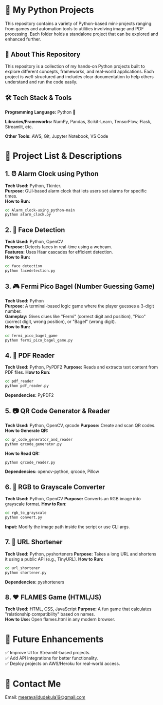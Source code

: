 # 🧠 My Python Projects

This repository contains a variety of Python-based mini-projects ranging from games and automation tools to utilities involving image and PDF processing. Each folder holds a standalone project that can be explored and enhanced further.

## 📌 About This Repository

This repository is a collection of my hands-on Python projects built to explore different concepts, frameworks, and real-world applications. Each project is well-structured and includes clear documentation to help others understand and run the code easily.

## 🛠 Tech Stack & Tools

**Programming Language:** Python 🐍

**Libraries/Frameworks:** NumPy, Pandas, Scikit-Learn, TensorFlow, Flask, Streamlit, etc.

**Other Tools:** AWS, Git, Jupyter Notebook, VS Code

# 📂 Project List & Descriptions

## 1. ⏰ Alarm Clock using Python
**Tech Used:** Python, Tkinter.     
**Purpose:** GUI-based alarm clock that lets users set alarms for specific times.  
**How to Run:**
```sh
cd Alarm_clock-using_python-main
python alarm_clock.py
```

## 2. 🧠 Face Detection
**Tech Used:** Python, OpenCV  
**Purpose:** Detects faces in real-time using a webcam.  
**Features:** Uses Haar cascades for efficient detection.  
**How to Run:**
```sh
cd face_detection
python facedetection.py
```

## 3. 🎮 Fermi Pico Bagel (Number Guessing Game)
**Tech Used:** Python  
**Purpose:** A terminal-based logic game where the player guesses a 3-digit number.   
**Gameplay:** Gives clues like "Fermi" (correct digit and position), "Pico" (correct digit, wrong position), or "Bagel" (wrong digit).  
**How to Run:**
```sh
cd fermi_pico_bagel_game
python fermi_pico_bagel_game.py
```

## 4. 📄 PDF Reader
**Tech Used:** Python, PyPDF2
**Purpose:** Reads and extracts text content from PDF files.
**How to Run:**
```sh
cd pdf_reader
python pdf_reader.py
```
**Dependencies:** PyPDF2
## 5. 📷 QR Code Generator & Reader
**Tech Used:** Python, OpenCV, qrcode
**Purpose:** Create and scan QR codes.
**How to Generate QR:**
```sh
cd qr_code_generator_and_reader
python qrcode_generator.py
```
**How to Read QR:**
```sh
python qrcode_reader.py
```
**Dependencies:** opencv-python, qrcode, Pillow

## 6. 🌈 RGB to Grayscale Converter
**Tech Used:** Python, OpenCV
**Purpose:** Converts an RGB image into grayscale format.
**How to Run:**
```sh
cd rgb_to_grayscale
python convert.py
```
**Input:** Modify the image path inside the script or use CLI args.
## 7. 🔗 URL Shortener
**Tech Used:** Python, pyshorteners
**Purpose:** Takes a long URL and shortens it using a public API (e.g., TinyURL).
**How to Run:**
```sh
cd url_shortener
python shortener.py
```
**Dependencies:** pyshorteners
## 8. ❤️ FLAMES Game (HTML/JS)
**Tech Used:** HTML, CSS, JavaScript
**Purpose:** A fun game that calculates "relationship compatibility" based on names.   
**How to Use:** Open flames.html in any modern browser.

# 📌 Future Enhancements

✅ Improve UI for Streamlit-based projects.  
✅ Add API integrations for better functionality.   
✅ Deploy projects on AWS/Heroku for real-world access.

# 📧 Contact Me

Email: meeravalidudekula19@gmail.com
